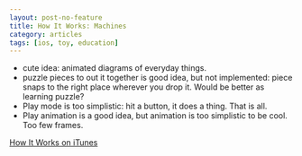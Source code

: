 ```yaml
---
layout: post-no-feature
title: How It Works: Machines
category: articles
tags: [ios, toy, education]
---
```


* cute idea: animated diagrams of everyday things.
* puzzle pieces to out it together is good idea, but not implemented: piece snaps to the right place wherever you drop it. Would be better as learning puzzle?
* Play mode is too simplistic: hit a button, it does a thing. That is all.
* Play animation is a good idea, but animation is too simplistic to be cool. Too few frames.

[How It Works on iTunes](http://itunes.apple.com/us/app/how-it-works-machines-hd-for/id513436058)